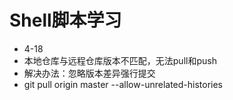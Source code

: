 # Shell脚本学习

- 4-18
 - 本地仓库与远程仓库版本不匹配，无法pull和push
 - 解决办法：忽略版本差异强行提交
 - git pull origin master --allow-unrelated-histories
